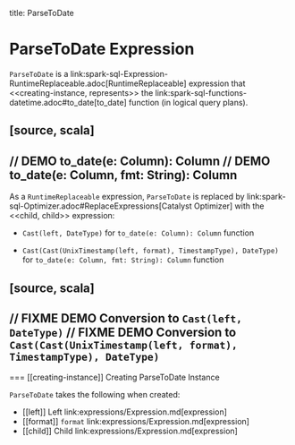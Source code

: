 title: ParseToDate

# ParseToDate Expression

`ParseToDate` is a link:spark-sql-Expression-RuntimeReplaceable.adoc[RuntimeReplaceable] expression that <<creating-instance, represents>> the link:spark-sql-functions-datetime.adoc#to_date[to_date] function (in logical query plans).

[source, scala]
----
// DEMO to_date(e: Column): Column
// DEMO to_date(e: Column, fmt: String): Column
----

As a `RuntimeReplaceable` expression, `ParseToDate` is replaced by link:spark-sql-Optimizer.adoc#ReplaceExpressions[Catalyst Optimizer] with the <<child, child>> expression:

* `Cast(left, DateType)` for `to_date(e: Column): Column` function

* `Cast(Cast(UnixTimestamp(left, format), TimestampType), DateType)` for `to_date(e: Column, fmt: String): Column` function

[source, scala]
----
// FIXME DEMO Conversion to `Cast(left, DateType)`
// FIXME DEMO Conversion to `Cast(Cast(UnixTimestamp(left, format), TimestampType), DateType)`
----

=== [[creating-instance]] Creating ParseToDate Instance

`ParseToDate` takes the following when created:

* [[left]] Left link:expressions/Expression.md[expression]
* [[format]] `format` link:expressions/Expression.md[expression]
* [[child]] Child link:expressions/Expression.md[expression]
